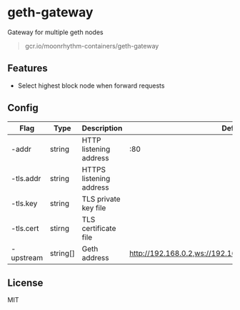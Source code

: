 # geth-gateway

Gateway for multiple geth nodes

> gcr.io/moonrhythm-containers/geth-gateway

## Features

- Select highest block node when forward requests

## Config

| Flag | Type | Description | Default |
| --- | --- | --- | --- |
| -addr | string | HTTP listening address | :80 |
| -tls.addr | string | HTTPS listening address | |
| -tls.key | string | TLS private key file | |
| -tls.cert | stirng | TLS certificate file | |
| -upstream | string[] | Geth address | http://192.168.0.2,ws://192.168.0.2,http://192.168.0.3:8545 |

## License

MIT
